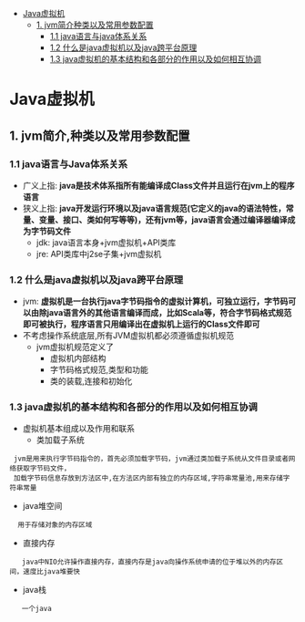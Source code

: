 <!-- GFM-TOC -->
* [Java虚拟机](#java虚拟机)
    * [1. jvm简介种类以及常用参数配置](#1-jvm简介种类以及常用参数配置)
        * [1.1 java语言与java体系关系](#11-java语言与java体系关系)
        * [1.2 什么是java虚拟机以及java跨平台原理](#12-什么是java虚拟机以及java跨平台原理)
        * [1.3 java虚拟机的基本结构和各部分的作用以及如何相互协调](#13-java虚拟机的基本结构和各部分的作用以及如何相互协调)
<!-- GFM-TOC -->

# Java虚拟机
## 1. jvm简介,种类以及常用参数配置
### 1.1 java语言与Java体系关系
 - 广义上指: **java是技术体系指所有能编译成Class文件并且运行在jvm上的程序语言**
 - 狭义上指: **java开发运行环境以及java语言规范(它定义的java的语法特性，常量、变量、接口、类如何写等等)，还有jvm等，java语言会通过编译器编译成为字节码文件**
   - jdk: java语言本身+jvm虚拟机+API类库
   - jre: API类库中j2se子集+jvm虚拟机

### 1.2 什么是java虚拟机以及java跨平台原理
 - jvm: **虚拟机是一台执行java字节码指令的虚拟计算机，可独立运行，字节码可以由除java语言外的其他语言编译而成，比如Scala等，符合字节码格式规范即可被执行，程序语言只用编译出在虚拟机上运行的Class文件即可**
 - 不考虑操作系统底层,所有JVM虚拟机都必须遵循虚拟机规范
   - jvm虚拟机规范定义了
     - 虚拟机内部结构
     - 字节码格式规范,类型和功能
     - 类的装载,连接和初始化
### 1.3 java虚拟机的基本结构和各部分的作用以及如何相互协调
 - 虚拟机基本组成以及作用和联系
   - 类加载子系统
```
 jvm是用来执行字节码指令的，首先必须加载字节码，jvm通过类加载子系统从文件目录或者网络获取字节码文件，
 加载字节码信息存放到方法区中,在方法区内部有独立的内存区域,字符串常量池,用来存储字符串常量
```
  - java堆空间
```
  用于存储对象的内存区域
```
  - 直接内存
```
   java中NIO允许操作直接内存，直接内存是java向操作系统申请的位于堆以外的内存区间，速度比java堆要快
```
  - java栈
```
   一个java
```
